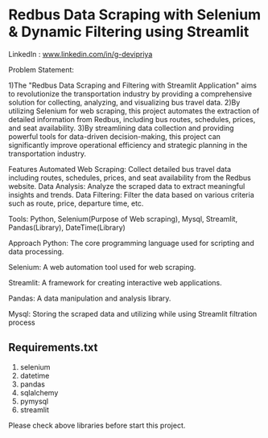 # Redbus Data Scraping with Selenium & Dynamic Filtering using Streamlit
LinkedIn : www.linkedin.com/in/g-devipriya

Problem Statement:

1)The "Redbus Data Scraping and Filtering with Streamlit Application" aims to revolutionize the transportation industry by providing a comprehensive solution for collecting, analyzing, and visualizing bus travel data. 2)By utilizing Selenium for web scraping, this project automates the extraction of detailed information from Redbus, including bus routes, schedules, prices, and seat availability. 3)By streamlining data collection and providing powerful tools for data-driven decision-making, this project can significantly improve operational efficiency and strategic planning in the transportation industry.

Features Automated Web Scraping: Collect detailed bus travel data including routes, schedules, prices, and seat availability from the Redbus website. Data Analysis: Analyze the scraped data to extract meaningful insights and trends. Data Filtering: Filter the data based on various criteria such as route, price, departure time, etc.

Tools: Python, Selenium(Purpose of Web scraping), Mysql, Streamlit, Pandas(Library), DateTime(Library)

Approach Python: The core programming language used for scripting and data processing.

Selenium: A web automation tool used for web scraping.

Streamlit: A framework for creating interactive web applications.

Pandas: A data manipulation and analysis library.

Mysql: Storing the scraped data and utilizing while using Streamlit filtration process

## Requirements.txt

1. selenium
2. datetime
3. pandas
4. sqlalchemy
5. pymysql
6. streamlit

Please check above libraries before start this project.
